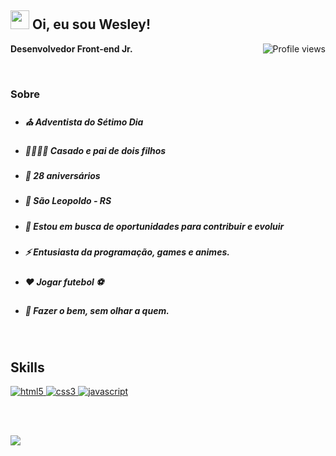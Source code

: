 <h2 align="left"><img src="https://raw.githubusercontent.com/kaueMarques/kaueMarques/master/hi.gif" height="30px"> Oi, eu sou Wesley!</h2>

**Desenvolvedor Front-end Jr.**
<img align="right" src="https://komarev.com/ghpvc/?username=wesleytj&color=yellow" alt="Profile views" />

<br/>

<h3>Sobre</h3>

- <h5>⛪ Adventista do Sétimo Dia</h5>
- <h5>👨‍👩‍👦‍👦 Casado e pai de dois filhos</h5>
- <h5>🎂 28 aniversários</h5>
- <h5>🏡 São Leopoldo - RS</h5>
- <h5>🤔 Estou em busca de oportunidades para contribuir e evoluir</h5>
- <h5>⚡ Entusiasta da programação, games e animes.</h5>
- <h5>❤️ Jogar futebol ⚽</h5>
- <h5>🌱 Fazer o bem, sem olhar a quem.</h5>

<br/>

## Skills
<a href="https://www.w3.org/html/" target="_blank"> 
    <img src="https://img.shields.io/badge/html-E34F26.svg?style=for-the-badge&logo=html5&logoColor=white"
      alt="html5"/> 
</a>
<a href="https://www.w3schools.com/css/" target="_blank">
    <img src="https://img.shields.io/badge/css-1572B6.svg?style=for-the-badge&logo=css3&logoColor=white"
      alt="css3"/>
</a>
<a href="https://developer.mozilla.org/en-US/docs/Web/JavaScript" target="_blank"> 
    <img src="https://img.shields.io/badge/Javascript-F7DF1E.svg?style=for-the-badge&logo=javascript&logoColor=black"
      alt="javascript"/> 
</a>

<br/><br/>

<img src="https://user-images.githubusercontent.com/73097560/115834477-dbab4500-a447-11eb-908a-139a6edaec5c.gif"> 
